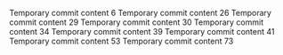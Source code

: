 Temporary commit content 6
Temporary commit content 26
Temporary commit content 29
Temporary commit content 30
Temporary commit content 34
Temporary commit content 39
Temporary commit content 41
Temporary commit content 53
Temporary commit content 73
